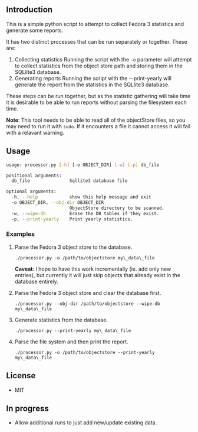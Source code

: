 ## Introduction

This is a simple python script to attempt to collect Fedora 3 statistics and generate some reports.

It has two distinct processes that can be run separately or together. These are:

1. Collecting statistics
    Running the script with the `-o` parameter will attempt to collect statistics from the object store path and storing them in the SQLlite3 database.
1. Generating reports
    Running the script with the --print-yearly will generate the report from the statistics in the SQLlite3 database.

These steps can be run together, but as the statistic gathering will take time it is desirable to be able to run reports without parsing the filesystem each time.

**Note**: This tool needs to be able to read all of the objectStore files, so you may need to run it with `sudo`. If it encounters a file it cannot access it will fail with a relavant warning.

## Usage

```bash
usage: processor.py [-h] [-o OBJECT_DIR] [-w] [-p] db_file

positional arguments:
  db_file               Sqllite3 database file

optional arguments:
  -h, --help            show this help message and exit
  -o OBJECT_DIR, --obj-dir OBJECT_DIR
                        ObjectStore directory to be scanned.
  -w, --wipe-db         Erase the DB tables if they exist.
  -p, --print-yearly    Print yearly statistics.
```
  
### Examples

1. Parse the Fedora 3 object store to the database.
    ```
    ./processor.py -o /path/to/objectstore my\_data\_file
    ```
    **Caveat**: I hope to have this work incrementally (ie. add only new entries), but currently it will just skip objects that already exist in the database entirely.

2. Parse the Fedora 3 object store and clear the database first.
    ```
    ./processor.py --obj-dir /path/to/objectstore --wipe-db my\_data\_file
    ```

3. Generate statistics from the database.
    ```
    ./processor.py --print-yearly my\_data\_file
    ```

4. Parse the file system and then print the report.
    ```
    ./processor.py -o /path/to/objectstore --print-yearly my\_data\_file
    ```

## License
* MIT

## In progress
* Allow additional runs to just add new/update existing data. 